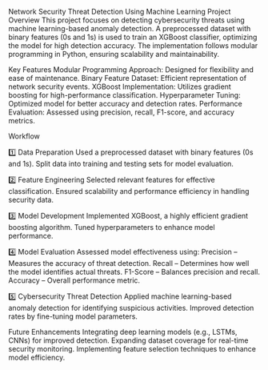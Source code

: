 Network Security Threat Detection Using Machine Learning
Project Overview
This project focuses on detecting cybersecurity threats using machine learning-based anomaly detection. A preprocessed dataset with binary features (0s and 1s) is used to train an XGBoost classifier, optimizing the model for high detection accuracy. The implementation follows modular programming in Python, ensuring scalability and maintainability.

Key Features
Modular Programming Approach: Designed for flexibility and ease of maintenance.
Binary Feature Dataset: Efficient representation of network security events.
XGBoost Implementation: Utilizes gradient boosting for high-performance classification.
Hyperparameter Tuning: Optimized model for better accuracy and detection rates.
Performance Evaluation: Assessed using precision, recall, F1-score, and accuracy metrics.

Workflow

1️⃣ Data Preparation
Used a preprocessed dataset with binary features (0s and 1s).
Split data into training and testing sets for model evaluation.

2️⃣ Feature Engineering
Selected relevant features for effective classification.
Ensured scalability and performance efficiency in handling security data.

3️⃣ Model Development
Implemented XGBoost, a highly efficient gradient boosting algorithm.
Tuned hyperparameters to enhance model performance.

4️⃣ Model Evaluation
Assessed model effectiveness using:
Precision – Measures the accuracy of threat detection.
Recall – Determines how well the model identifies actual threats.
F1-Score – Balances precision and recall.
Accuracy – Overall performance metric.

5️⃣ Cybersecurity Threat Detection
Applied machine learning-based anomaly detection for identifying suspicious activities.
Improved detection rates by fine-tuning model parameters.

Future Enhancements
Integrating deep learning models (e.g., LSTMs, CNNs) for improved detection.
Expanding dataset coverage for real-time security monitoring.
Implementing feature selection techniques to enhance model efficiency.
